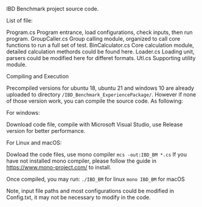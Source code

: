 IBD Benchmark project source code.

List of file:

Program.cs         Program entrance, load configurations, check inputs, then run program.
GroupCaller.cs     Group calling module, organized to call core functions to run a full set of test.
BinCalculator.cs   Core calculation module, detailed calculation methords could be found here.
Loader.cs          Loading unit, parsers could be modified here for differet formats.
Utl.cs             Supporting utility module.



Compiling and Execution

Precompiled versions for ubuntu 18, ubuntu 21 and windows 10 are already uploaded to directory ```/IBD_Benchmark_ExperiencePackage/```. However if none of those version work, you can compile the source code. As following:

For windows:

Download code file, compile with Microsoft Visual Studio, use Release version for better performance.

For Linux and macOS:

Dowload the code files, use mono compiler ```mcs -out:IBD_BM *.cs```
If you have not installed mono compiler, please follow the guide in https://www.mono-project.com/ to install.

Once compiled, you may run:
```./IBD_BM``` for linux
```mono IBD_BM``` for macOS

Note, input file paths and most configurations could be modified in Config.txt, it may not be necessary to modify in the code.
